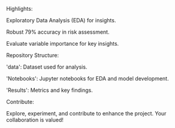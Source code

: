 Highlights:

Exploratory Data Analysis (EDA) for insights.

Robust 79% accuracy in risk assessment.

Evaluate variable importance for key insights.

Repository Structure:

'data': Dataset used for analysis.

'Notebooks': Jupyter notebooks for EDA and model development.

'Results': Metrics and key findings.

Contribute:

Explore, experiment, and contribute to enhance the project. Your collaboration is valued!
